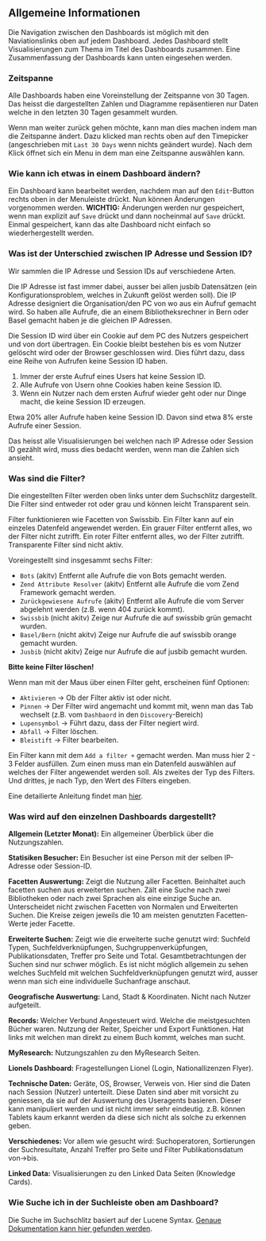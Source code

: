 ## Allgemeine Informationen
Die Navigation zwischen den Dashboards ist möglich mit den Naviationslinks oben auf jedem Dashboard. Jedes Dashboard stellt Visualisierungen zum Thema im Titel des Dashboards zusammen. Eine Zusammenfassung der Dashboards kann unten eingesehen werden.

### Zeitspanne

Alle Dashboards haben eine Voreinstellung der Zeitspanne von 30 Tagen. Das heisst die dargestellten Zahlen und Diagramme repäsentieren nur Daten welche in den letzten 30 Tagen gesammelt wurden.

Wenn man weiter zurück gehen möchte, kann man dies machen indem man die Zeitspanne ändert. Dazu klicked man rechts oben auf den Timepicker (angeschrieben mit `Last 30 Days` wenn nichts geändert wurde). Nach dem Klick öffnet sich ein Menu in dem man eine Zeitspanne auswählen kann. 

### Wie kann ich etwas in einem Dashboard ändern?
Ein Dashboard kann bearbeitet werden, nachdem man auf den `Edit`-Button rechts oben in der Menuleiste drückt. Nun können Änderungen vorgenommen werden. **WICHTIG:** Änderungen werden nur gespeichert, wenn man explizit auf `Save` drückt und dann nocheinmal auf `Save` drückt. Einmal gespeichert, kann das alte Dashboard nicht einfach so wiederhergestellt werden. 

### Was ist der Unterschied zwischen IP Adresse und Session ID?
Wir sammlen die IP Adresse und Session IDs auf verschiedene Arten. 

Die IP Adresse ist fast immer dabei, ausser bei allen jusbib Datensätzen (ein Konfigurationsproblem, welches in Zukunft gelöst werden soll). Die IP Adresse designiert die Organisation/den PC von wo aus ein Aufruf gemacht wird. So haben alle Aufrufe, die an einem Bibliotheksrechner in Bern oder Basel gemacht haben je die gleichen IP Adressen.

Die Session ID wird über ein Cookie auf dem PC des Nutzers gespeichert und von dort übertragen. Ein Cookie bleibt bestehen bis es vom Nutzer gelöscht wird oder der Browser geschlossen wird.
Dies führt dazu, dass eine Reihe von Aufrufen keine Session ID haben. 
1. Immer der erste Aufruf eines Users hat keine Session ID.
2. Alle Aufrufe von Usern ohne Cookies haben keine Session ID.
3. Wenn ein Nutzer nach dem ersten Aufruf wieder geht oder nur Dinge macht, die keine Session ID erzeugen.

Etwa 20% aller Aufrufe haben keine Session ID. Davon sind etwa 8% erste Aufrufe einer Session.

Das heisst alle Visualisierungen bei welchen nach IP Adresse oder Session ID gezählt wird, muss dies bedacht werden, wenn man die Zahlen sich ansieht.

### Was sind die Filter?
Die eingestellten Filter werden oben links unter dem Suchschlitz dargestellt. Die Filter sind entweder rot oder grau und können leicht Transparent sein.

Filter funktionieren wie Facetten von Swissbib. Ein Filter kann auf ein einzeles Datenfeld angewendet werden. Ein grauer Filter entfernt alles, wo der Filter nicht zutrifft. Ein roter Filter entfernt alles, wo der Filter zutrifft. Transparente Filter sind nicht aktiv.

Voreingestellt sind insgesammt sechs Filter: 
- `Bots` (akitv) Entfernt alle Aufrufe die von Bots gemacht werden.
- `Zend Attribute Resolver` (akitv) Entfernt alle Aufrufe die vom Zend Framework gemacht werden.
- `Zurückgewiesene Aufrufe` (akitv) Entfernt alle Aufrufe die vom Server abgelehnt werden (z.B. wenn 404 zurück kommt).
- `Swissbib` (nicht akitv) Zeige nur Aufrufe die auf swissbib grün gemacht wurden.
- `Basel/Bern` (nicht akitv) Zeige nur Aufrufe die auf swissbib orange gemacht wurden.
- `Jusbib` (nicht akitv) Zeige nur Aufrufe die auf jusbib gemacht wurden.

**Bitte keine Filter löschen!**

Wenn man mit der Maus über einen Filter geht, erscheinen fünf Optionen:
- `Aktivieren` -> Ob der Filter aktiv ist oder nicht.
- `Pinnen` -> Der Filter wird angemacht und kommt mit, wenn man das Tab wechselt (z.B. vom `Dashbaord` in den `Discovery`-Bereich)
- `Lupensymbol` -> Führt dazu, dass der Filter negiert wird.
- `Abfall` -> Filter löschen.
- `Bleistift` -> Filter bearbeiten.

Ein Filter kann mit dem `Add a filter +` gemacht werden. Man muss hier 2 - 3 Felder ausfüllen. Zum einen muss man ein Datenfeld auswählen auf welches der Filter angewendet werden soll. Als zweites der Typ des Filters. Und drittes, je nach Typ, den Wert des Filters eingeben.

Eine detailierte Anleitung findet man [hier](https://www.elastic.co/guide/en/kibana/5.6/field-filter.html).

### Was wird auf den einzelnen Dashboards dargestellt?
**Allgemein (Letzter Monat):** Ein allgemeiner Überblick über die Nutzungszahlen. 

**Statisiken Besucher:** Ein Besucher ist eine Person mit der selben IP-Adresse oder Session-ID. 

**Facetten Auswertung:** Zeigt die Nutzung aller Facetten. Beinhaltet auch facetten suchen aus erweiterten suchen. Zält eine Suche nach zwei Bibliotheken oder nach zwei Sprachen als eine einzige Suche an. Unterscheidet nicht zwischen Facetten von Normalen und Erweiterten Suchen. Die Kreise zeigen jeweils die 10 am meisten genutzten Facetten-Werte jeder Facette.

**Erweiterte Suchen:** Zeigt wie die erweiterte suche genutzt wird: Suchfeld Typen, Suchfeldverknüpfungen, Suchgruppenverküpfungen, Publikationsdaten, Treffer pro Seite und Total. Gesamtbetrachtungen der Suchen sind nur schwer möglich. Es ist nicht möglich allgemein zu sehen welches Suchfeld mit welchen Suchfeldverknüpfungen genutzt wird, ausser wenn man sich eine individuelle Suchanfrage anschaut.

**Geografische Auswertung:** Land, Stadt & Koordinaten. Nicht nach Nutzer aufgeteilt.

**Records:** Welcher Verbund Angesteuert wird. Welche die meistgesuchten Bücher waren. Nutzung der Reiter, Speicher und Export Funktionen. Hat links mit welchen man direkt zu einem Buch kommt, welches man sucht.

**MyResearch:** Nutzungszahlen zu den MyResearch Seiten.

**Lionels Dashboard:** Fragestellungen Lionel (Login, Nationallizenzen Flyer).

**Technische Daten:** Geräte, OS, Browser, Verweis von. Hier sind die Daten nach Session (Nutzer) unterteilt. Diese Daten sind aber mit vorsicht zu geniessen, da sie auf der Auswertung des Useragents basieren. Dieser kann manipuliert werden und ist nicht immer sehr eindeutig. z.B. können Tablets kaum erkannt werden da diese sich nicht als solche zu erkennen geben.

**Verschiedenes:** Vor allem wie gesucht wird: Suchoperatoren, Sortierungen der Suchresultate, Anzahl Treffer pro Seite und Filter Publikationsdatum von->bis.

**Linked Data:** Visualisierungen zu den Linked Data Seiten (Knowledge Cards).

### Wie Suche ich in der Suchleiste oben am Dashboard?

Die Suche im Suchschlitz basiert auf der Lucene Syntax. [Genaue Dokumentation kann hier gefunden werden](https://lucene.apache.org/core/2_9_4/queryparsersyntax.html). 
